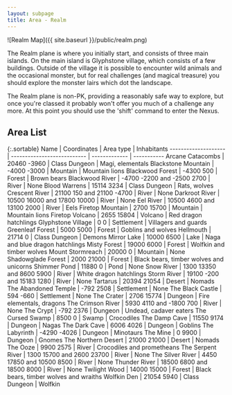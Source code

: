 ```yaml
---
layout: subpage
title: Area - Realm
---
```


![Realm Map]({{ site.baseurl }}/public/realm.png)

The Realm plane is where you initially start, and consists of three main
islands.  On the main island is Glyphstone village, which consists of a few
buildings.  Outside of the village it is possible to encounter wild animals
and the occasional monster, but for real challenges (and magical treasure)
you should explore the monster lairs which dot the landscape.

The Realm plane is non-PK, providing a reasonably safe way to explore, but
once you're classed it probably won't offer you much of a challenge any more.
At this point you should use the 'shift' command to enter the Nexus.

## Area List

{:.sortable}
Name                 | Coordinates                 | Area type     | Inhabitants
-------------------- | --------------------------- | ------------- | -----------
Arcane Catacombs     | 20460 -3960                 | Class Dungeon | Magi, elementals
Blackstone Mountain  | -4000 -3000                 | Mountain      | Mountain lions
Blackwood Forest     | -4300 500                   | Forest        | Brown bears
Blackwood River      | -4700 -2200 and -2500 2700  | River         | None
Blood Warrens        | 15114 3234                  | Class Dungeon | Rats, wolves
Crescent River       | 21100 150 and 21100 -4700   | River         | None
Darkroot River       | 10500 16000 and 17800 10000 | River         | None
Eel River            | 10500 4600 and 13100 2000   | River         | Eels
Firetop Mountain     | 2700 15700                  | Mountain      | Mountain lions
Firetop Volcano      | 2655 15804                  | Volcano       | Red dragon hatchlings
Glyphstone Village   | 0 0                         | Settlement    | Villagers and guards
Greenleaf Forest     | 5000 5000                   | Forest        | Goblins and wolves
Hellmouth            | 21714 0                     | Class Dungeon | Demons
Mirror Lake          | 10000 6500                  | Lake          | Naga and blue dragon hatchlings
Misty Forest         | 19000 6000                  | Forest        | Wolfkin and timber wolves
Mount Stormreach     | 20000 0                     | Mountain      | None
Shadowglade Forest   | 2000 21000                  | Forest        | Black bears, timber wolves and unicorns
Shimmer Pond         | 11880 0                     | Pond          | None
Snow River           | 1300 13350 and 8600 5900    | River         | White dragon hatchlings
Storm River          | 19100 -200 and 15183 1280   | River         | None
Tartarus             | 20394 21054                 | Desert        | Nomads
The Abandoned Temple | -792 2508                   | Settlement    | None
The Black Castle     | 594 -660                    | Settlement    | None
The Crater           | 2706 15774                  | Dungeon       | Fire elementals, dragons
The Crimson River    | 5930 4110 and -1800 700     | River         | None
The Crypt            | -792 2376                   | Dungeon       | Undead, cadaver eaters
The Cursed Swamp     | 8500 0                      | Swamp         | Crocodiles
The Damp Cave        | 11550 9174                  | Dungeon       | Nagas
The Dark Cave        | 6006 4026                   | Dungeon       | Goblins
The Labyrinth        | -4290 -4026                 | Dungeon       | Minotaurs
The Mine             | 0 9900                      | Dungeon       | Gnomes
The Northern Desert  | 21000 21000                 | Desert        | Nomads
The Ooze             | 9900 2575                   | River         | Crocodiles and prometheans
The Serpent River    | 1300 15700 and 2600 23700   | River         | None
The Silver River     | 4450 17850 and 10500 8500   | River         | None
Thunder River        | 18500 6800 and 18500 8000   | River         | None
Twilight Wood        | 14000 15000                 | Forest        | Black bears, timber wolves and wraiths
Wolfkin Den          | 21054 5940                  | Class Dungeon | Wolfkin
